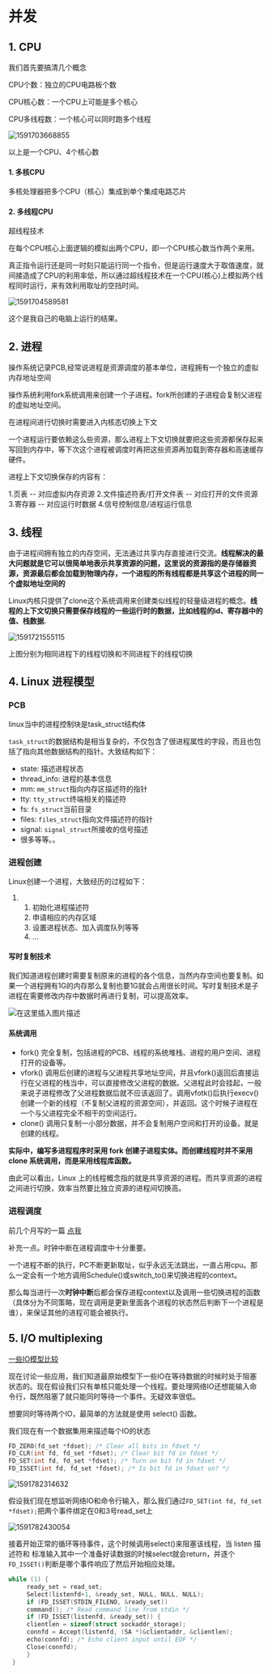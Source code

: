 # 并发

## 1. CPU

我们首先要搞清几个概念

CPU个数：独立的CPU电路板个数

CPU核心数：一个CPU上可能是多个核心

CPU多线程数：一个核心可以同时跑多个线程

![1591703668855](C:\Users\hasaki\AppData\Roaming\Typora\typora-user-images\1591703668855.png)

以上是一个CPU、4个核心数

#### 1. 多核CPU

多核处理器把多个CPU（核心）集成到单个集成电路芯片

#### 2. 多线程CPU

超线程技术

在每个CPU核心上面逻辑的模拟出两个CPU，即一个CPU核心数当作两个来用。

真正指令运行还是同一时刻只能运行同一个指令，但是运行速度大于取值速度，就间接造成了CPU的利用率低，所以通过超线程技术在一个CPU(核心)上模拟两个线程同时运行，来有效利用取址的空挡时间。

![1591704589581](https://raw.githubusercontent.com/Yang6149/typora-image/master/demo/202006/09/200951-685198.png)

这个是我自己的电脑上运行的结果。

## 2. 进程

操作系统记录PCB,经常说进程是资源调度的基本单位，进程拥有一个独立的虚拟内存地址空间

操作系统利用fork系统调用来创建一个子进程。fork所创建的子进程会复制父进程的虚拟地址空间。

在进程间进行切换时需要进入内核态切换上下文

一个进程运行要依赖这么些资源，那么进程上下文切换就要把这些资源都保存起来写回到内存中，等下次这个进程被调度时再把这些资源再加载到寄存器和高速缓存硬件。

进程上下文切换保存的内容有：

1.页表 -- 对应虚拟内存资源
2.文件描述符表/打开文件表 -- 对应打开的文件资源
3.寄存器 -- 对应运行时数据
4.信号控制信息/进程运行信息

## 3. 线程

由于进程间拥有独立的内存空间，无法通过共享内存直接进行交流。**线程解决的最大问题就是它可以很简单地表示共享资源的问题，这里说的资源指的是存储器资源，资源最后都会加载到物理内存，一个进程的所有线程都是共享这个进程的同一个虚拟地址空间的**

Linux内核只提供了clone这个系统调用来创建类似线程的轻量级进程的概念。**线程的上下文切换只需要保存线程的一些运行时的数据，比如线程的id、寄存器中的值、栈数据.**

![1591721555115](https://raw.githubusercontent.com/Yang6149/typora-image/master/demo/202006/10/005235-122506.png)

上图分别为相同进程下的线程切换和不同进程下的线程切换

## 4. Linux 进程模型

### PCB

linux当中的进程控制块是task_struct结构体

`task_struct`的数据结构是相当复杂的，不仅包含了很进程属性的字段，而且也包括了指向其他数据结构的指针。大致结构如下：

- state: 描述进程状态
- thread_info: 进程的基本信息
- mm: `mm_struct`指向内存区描述符的指针
- tty: `tty_struct`终端相关的描述符
- fs: `fs_struct`当前目录
- files: `files_struct`指向文件描述符的指针
- signal: `signal_struct`所接收的信号描述
- 很多等等。。

### 进程创建

Linux创建一个进程，大致经历的过程如下：

1. 1. 初始化进程描述符
   2. 申请相应的内存区域
   3. 设置进程状态、加入调度队列等等
   4. ...

#### 写时复制技术

我们知道进程创建时需要复制原来的进程的各个信息，当然内存空间也要复制。如果一个进程拥有1G的内存那么复制也要1G就会占用很长时间。写时复制技术是子进程在需要修改内存中数据时再进行复制，可以提高效率。

![在这里插入图片描述](https://img-blog.csdnimg.cn/20190513220737893.png?x-oss-process=image/watermark,type_ZmFuZ3poZW5naGVpdGk,shadow_10,text_aHR0cHM6Ly9ibG9nLmNzZG4ubmV0L3FxXzIyNjEzNzU3,size_16,color_FFFFFF,t_70)

#### 系统调用

* fork()  完全复制，包括进程的PCB、线程的系统堆栈、进程的用户空间、进程打开的设备等。
* vfork() 调用后创建的进程与父进程共享地址空间，并且vfork()返回后直接运行在父进程的栈当中，可以直接修改父进程的数据。父进程此时会挂起，一般来说子进程修改了父进程数据后就不应该返回了。调用vfotk()后执行execv()创建一个新的线程（不复制父进程的资源空间），并返回。这个时候子进程在一个与父进程完全不相干的空间运行。
* clone() 调用只复制一小部分数据，并不会复制用户空间和打开的设备。就是创建的线程。

**实际中，编写多进程程序时采用 fork 创建子进程实体。而创建线程时并不采用 clone 系统调用，而是采用线程库函数。**

由此可以看出，Linux 上的线程概念指的就是共享资源的进程。而共享资源的进程之间进行切换，效率当然要比独立资源的进程间切换高。

### 进程调度

前几个月写的一篇 [点我](http://yang614.xyz/blog/89)

补充一点。时钟中断在进程调度中十分重要。

一个进程不断的执行，PC不断更新取址，似乎永远无法跳出，一直占用cpu。那么一定会有一个地方调用Schedule()或switch_to()来切换进程的context。

那么每当进行一次**时钟中断**后都会保存进程context以及调用一些切换进程的函数（具体分为不同策略，现在调用是更新里面各个进程的状态然后判断下一个进程是谁），来保证其他的进程可能会被执行。

## 5. I/O multiplexing

[一些IO模型比较](http://yang614.xyz/blog/79)

现在讨论一些应用，我们知道最原始模型下一些IO在等待数据的时候时处于阻塞状态的。现在假设我们只有单核只能处理一个线程。要处理网络IO还想能输入命令行，既然阻塞了就只能同时等待一个事件。无疑效率很低。

想要同时等待两个IO，最简单的方法就是使用 select() 函数。

我们现在有一个数据集用来描述每个IO的状态

```c
FD_ZERO(fd_set *fdset); /* Clear all bits in fdset */
FD_CLR(int fd, fd_set *fdset); /* Clear bit fd in fdset */
FD_SET(int fd, fd_set *fdset); /* Turn on bit fd in fdset */
FD_ISSET(int fd, fd_set *fdset); /* Is bit fd in fdset on? */
```

![1591782314632](https://raw.githubusercontent.com/Yang6149/typora-image/master/demo/202006/10/174516-851300.png)

假设我们现在想监听网络IO和命令行输入，那么我们通过`FD_SET(int fd, fd_set *fdset);`把两个事件绑定在0和3号read_set上

![1591782430054](https://raw.githubusercontent.com/Yang6149/typora-image/master/demo/202006/10/174712-233025.png)

接着开始正常的循环等待事件，这个时候调用select()来阻塞该线程，当 listen 描述符和 标准输入其中一个准备好读数据的时候select就会return，并逐个`FD_ISSET()`判断是哪个事件响应了然后开始相应处理。



```c
while (1) {
     ready_set = read_set;
     Select(listenfd+1, &ready_set, NULL, NULL, NULL);
     if (FD_ISSET(STDIN_FILENO, &ready_set))
     command(); /* Read command line from stdin */
     if (FD_ISSET(listenfd, &ready_set)) {
     clientlen = sizeof(struct sockaddr_storage);
     connfd = Accept(listenfd, (SA *)&clientaddr, &clientlen);
     echo(connfd); /* Echo client input until EOF */
     Close(connfd);
     }
 }
```

